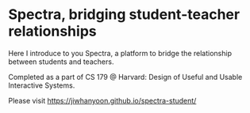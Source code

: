 # Spectra, bridging student-teacher relationships

Here I introduce to you Spectra, a platform to bridge the relationship between students and teachers.

Completed as a part of CS 179 @ Harvard: Design of Useful and Usable Interactive Systems.

Please visit <https://jiwhanyoon.github.io/spectra-student/>